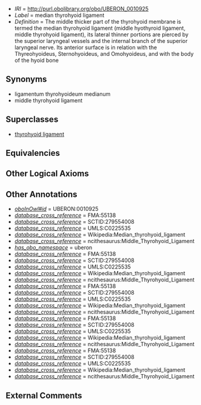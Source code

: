  * *IRI* = http://purl.obolibrary.org/obo/UBERON_0010925
 * *Label* = median thyrohyoid ligament
 * *Definition* = The middle thicker part of the thyrohyoid membrane is termed the median thyrohyoid ligament (middle hyothyroid ligament, middle thyrohyoid ligament), its lateral thinner portions are pierced by the superior laryngeal vessels and the internal branch of the superior laryngeal nerve. Its anterior surface is in relation with the Thyreohyoideus, Sternohyoideus, and Omohyoideus, and with the body of the hyoid bone

## Synonyms

 * ligamentum thyrohyoideum medianum
 * middle thyrohyoid ligament

## Superclasses

 * [thyrohyoid ligament](../../UBERON/21/UBERON_0010921.md)

## Equivalencies


## Other Logical Axioms


## Other Annotations

 * *[oboInOwl#id](../../id/oboInOwl#id.md)* = UBERON:0010925
 * *[database_cross_reference](../../ef/oboInOwl#hasDbXref.md)* = FMA:55138
 * *[database_cross_reference](../../ef/oboInOwl#hasDbXref.md)* = SCTID:279554008
 * *[database_cross_reference](../../ef/oboInOwl#hasDbXref.md)* = UMLS:C0225535
 * *[database_cross_reference](../../ef/oboInOwl#hasDbXref.md)* = Wikipedia:Median_thyrohyoid_ligament
 * *[database_cross_reference](../../ef/oboInOwl#hasDbXref.md)* = ncithesaurus:Middle_Thyrohyoid_Ligament
 * *[has_obo_namespace](../../ce/oboInOwl#hasOBONamespace.md)* = uberon
 * *[database_cross_reference](../../ef/oboInOwl#hasDbXref.md)* = FMA:55138
 * *[database_cross_reference](../../ef/oboInOwl#hasDbXref.md)* = SCTID:279554008
 * *[database_cross_reference](../../ef/oboInOwl#hasDbXref.md)* = UMLS:C0225535
 * *[database_cross_reference](../../ef/oboInOwl#hasDbXref.md)* = Wikipedia:Median_thyrohyoid_ligament
 * *[database_cross_reference](../../ef/oboInOwl#hasDbXref.md)* = ncithesaurus:Middle_Thyrohyoid_Ligament
 * *[database_cross_reference](../../ef/oboInOwl#hasDbXref.md)* = FMA:55138
 * *[database_cross_reference](../../ef/oboInOwl#hasDbXref.md)* = SCTID:279554008
 * *[database_cross_reference](../../ef/oboInOwl#hasDbXref.md)* = UMLS:C0225535
 * *[database_cross_reference](../../ef/oboInOwl#hasDbXref.md)* = Wikipedia:Median_thyrohyoid_ligament
 * *[database_cross_reference](../../ef/oboInOwl#hasDbXref.md)* = ncithesaurus:Middle_Thyrohyoid_Ligament
 * *[database_cross_reference](../../ef/oboInOwl#hasDbXref.md)* = FMA:55138
 * *[database_cross_reference](../../ef/oboInOwl#hasDbXref.md)* = SCTID:279554008
 * *[database_cross_reference](../../ef/oboInOwl#hasDbXref.md)* = UMLS:C0225535
 * *[database_cross_reference](../../ef/oboInOwl#hasDbXref.md)* = Wikipedia:Median_thyrohyoid_ligament
 * *[database_cross_reference](../../ef/oboInOwl#hasDbXref.md)* = ncithesaurus:Middle_Thyrohyoid_Ligament
 * *[database_cross_reference](../../ef/oboInOwl#hasDbXref.md)* = FMA:55138
 * *[database_cross_reference](../../ef/oboInOwl#hasDbXref.md)* = SCTID:279554008
 * *[database_cross_reference](../../ef/oboInOwl#hasDbXref.md)* = UMLS:C0225535
 * *[database_cross_reference](../../ef/oboInOwl#hasDbXref.md)* = Wikipedia:Median_thyrohyoid_ligament
 * *[database_cross_reference](../../ef/oboInOwl#hasDbXref.md)* = ncithesaurus:Middle_Thyrohyoid_Ligament

## External Comments

